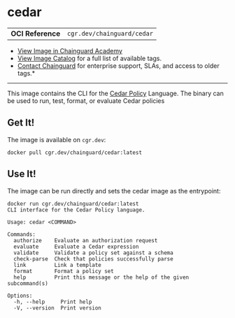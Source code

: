 <!--monopod:start-->
# cedar
| | |
| - | - |
| **OCI Reference** | `cgr.dev/chainguard/cedar` |


* [View Image in Chainguard Academy](https://edu.chainguard.dev/chainguard/chainguard-images/reference/cedar/overview/)
* [View Image Catalog](https://console.enforce.dev/images/catalog) for a full list of available tags.
* [Contact Chainguard](https://www.chainguard.dev/chainguard-images) for enterprise support, SLAs, and access to older tags.*

---
<!--monopod:end-->

This image contains the CLI for the [Cedar Policy](https://www.cedarpolicy.com/en) Language.
The binary can be used to run, test, format, or evaluate Cedar policies

## Get It!

The image is available on `cgr.dev`:

```
docker pull cgr.dev/chainguard/cedar:latest
```

<!--body:start-->
## Use It!

The image can be run directly and sets the cedar image as the entrypoint:

```
docker run cgr.dev/chainguard/cedar:latest
CLI interface for the Cedar Policy language.

Usage: cedar <COMMAND>

Commands:
  authorize    Evaluate an authorization request
  evaluate     Evaluate a Cedar expression
  validate     Validate a policy set against a schema
  check-parse  Check that policies successfully parse
  link         Link a template
  format       Format a policy set
  help         Print this message or the help of the given subcommand(s)

Options:
  -h, --help     Print help
  -V, --version  Print version
```
<!--body:end-->